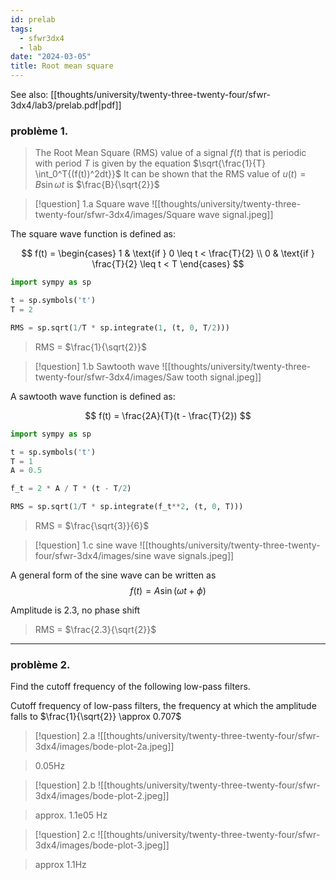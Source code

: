 ```yaml
---
id: prelab
tags:
  - sfwr3dx4
  - lab
date: "2024-03-05"
title: Root mean square
---
```

See also: [[thoughts/university/twenty-three-twenty-four/sfwr-3dx4/lab3/prelab.pdf|pdf]]
### problème 1.

> The Root Mean Square (RMS) value of a signal $f(t)$ that is periodic with period $T$ is given by the equation $\sqrt{\frac{1}{T} \int_0^T{(f(t))^2dt}}$
> It can be shown that the RMS value of $u(t) = B \sin{\omega t}$ is $\frac{B}{\sqrt{2}}$

> [!question] 1.a
> Square wave
> ![[thoughts/university/twenty-three-twenty-four/sfwr-3dx4/images/Square wave signal.jpeg]]

The square wave function is defined as:

$$
f(t) = \begin{cases}
1 & \text{if } 0 \leq t < \frac{T}{2} \\
0 & \text{if } \frac{T}{2} \leq t < T
\end{cases}
$$
```python
import sympy as sp

t = sp.symbols('t')
T = 2

RMS = sp.sqrt(1/T * sp.integrate(1, (t, 0, T/2)))
```

> RMS = $\frac{1}{\sqrt{2}}$


> [!question] 1.b
> Sawtooth wave
> ![[thoughts/university/twenty-three-twenty-four/sfwr-3dx4/images/Saw tooth signal.jpeg]]

A sawtooth wave function is defined as:

$$
f(t) = \frac{2A}{T}(t - \frac{T}{2})
$$
```python
import sympy as sp

t = sp.symbols('t')
T = 1
A = 0.5

f_t = 2 * A / T * (t - T/2)

RMS = sp.sqrt(1/T * sp.integrate(f_t**2, (t, 0, T)))
```

> RMS = $\frac{\sqrt{3}}{6}$


> [!question] 1.c
> sine wave
> ![[thoughts/university/twenty-three-twenty-four/sfwr-3dx4/images/sine wave signals.jpeg]]

A general form of the sine wave can be written as
$$
f(t) = A \sin(\omega t + \phi)
$$

Amplitude is 2.3, no phase shift

> RMS = $\frac{2.3}{\sqrt{2}}$

---

### problème 2.

Find the cutoff frequency of the following low-pass filters.

Cutoff frequency of low-pass filters, the frequency at which the amplitude falls to $\frac{1}{\sqrt{2}} \approx 0.707$

> [!question] 2.a
> ![[thoughts/university/twenty-three-twenty-four/sfwr-3dx4/images/bode-plot-2a.jpeg]]
>

> 0.05Hz

> [!question] 2.b
> ![[thoughts/university/twenty-three-twenty-four/sfwr-3dx4/images/bode-plot-2.jpeg]]

> approx. 1.1e05 Hz

> [!question] 2.c
> ![[thoughts/university/twenty-three-twenty-four/sfwr-3dx4/images/bode-plot-3.jpeg]]

> approx 1.1Hz
